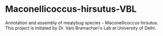 # Maconellicoccus-hirsutus-VBL
Annotation and assembly of mealybug species - Maconellicoccus hirsutus. This project is initiated by Dr. Vani Bramachari's Lab at University of Delhi.
